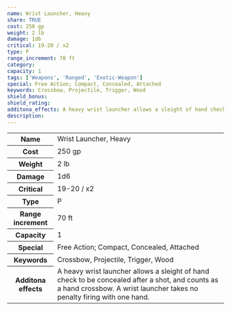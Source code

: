 ```yaml
---
name: Wrist Launcher, Heavy
share: TRUE
cost: 250 gp
weight: 2 lb
damage: 1d6
critical: 19-20 / x2
type: P
range_increment: 70 ft
category: 
capacity: 1
tags: ['Weapons', 'Ranged', 'Exotic-Weapon']
special: Free Action; Compact, Concealed, Attached
keywords: Crossbow, Projectile, Trigger, Wood
shield_bonus: 
shield_rating: 
additona_effects: A heavy wrist launcher allows a sleight of hand check to be concealed after a shot, and counts as a hand crossbow. A wrist launcher takes no penalty firing with one hand.
description: 
---
```

<p><span style="overflow-x: auto;"><table><tbody><tr><th>Name</th><td>Wrist Launcher, Heavy</td></tr><tr><th>Cost</th><td>250 gp</td></tr><tr><th>Weight</th><td>2 lb</td></tr><tr><th>Damage</th><td>1d6</td></tr><tr><th>Critical</th><td>19-20 / x2</td></tr><tr><th>Type</th><td>P</td></tr><tr><th>Range increment</th><td>70 ft</td></tr><tr><th>Capacity</th><td>1</td></tr><tr><th>Special</th><td>Free Action; Compact, Concealed, Attached</td></tr><tr><th>Keywords</th><td>Crossbow, Projectile, Trigger, Wood</td></tr><tr><th>Additona effects</th><td>A heavy wrist launcher allows a sleight of hand check to be concealed after a shot, and counts as a hand crossbow. A wrist launcher takes no penalty firing with one hand.</td></tr></tbody></table></span></p>